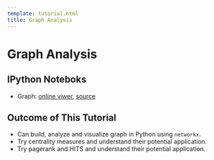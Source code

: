 ```yaml
---
template: tutorial.html
title: Graph Analysis
---
```


# Graph Analysis

## IPython Noteboks

   * Graph:
   [online viwer]({{site.nbviewer_prefix}}/t9-graph/Graph-Analysis.ipynb),
   [source](Graph-Analysis.ipynb)

## Outcome of This Tutorial

   * Can build, analyze and visualize graph in Python using `networkx`.
   * Try centrality measures and understand their potential application.
   * Try pagerank and HITS and understand their potential application.

